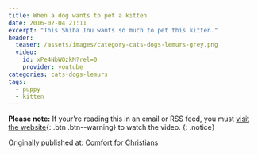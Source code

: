 ```yaml
---
title: When a dog wants to pet a kitten
date: 2016-02-04 21:11
excerpt: "This Shiba Inu wants so much to pet this kitten."
header:
  teaser: /assets/images/category-cats-dogs-lemurs-grey.png  
  video:
    id: xPe4NbWQzkM?rel=0
    provider: youtube
categories: cats-dogs-lemurs
tags: 
  - puppy
  - kitten
---
```


**Please note:** If your're reading this in an email or RSS feed, you must [visit the website](/cats-dogs-lemurs/when-a-dog-wants-to-pet-a-cat/){: .btn .btn--warning} to watch the video.
{: .notice}

<div>Originally published at: <a href='http://www.alecsatin.com/'>Comfort for Christians</a></div>
